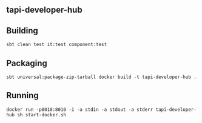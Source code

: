 ## tapi-developer-hub

## Building
``
sbt clean test it:test component:test
``

## Packaging
``
sbt universal:package-zip-tarball
docker build -t tapi-developer-hub .
``

## Running
``
docker run -p8010:8010 -i -a stdin -a stdout -a stderr tapi-developer-hub sh start-docker.sh
``